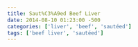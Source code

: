 ```yaml
---
title: Saut%C3%A9ed Beef Liver
date: 2014-08-10 01:23:00 -500
categories: ['liver', 'beef', 'sautéed']
tags: ['beef liver', 'sautéed']
---
```



